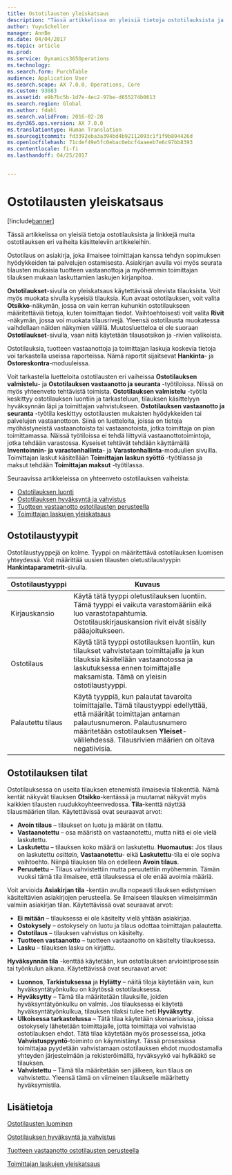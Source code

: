 ```yaml
---
title: Ostotilausten yleiskatsaus
description: "Tässä artikkelissa on yleisiä tietoja ostotilauksista ja linkkejä muita ostotilauksen eri vaiheita käsitteleviin artikkeleihin."
author: YuyuScheller
manager: AnnBe
ms.date: 04/04/2017
ms.topic: article
ms.prod: 
ms.service: Dynamics365Operations
ms.technology: 
ms.search.form: PurchTable
audience: Application User
ms.search.scope: AX 7.0.0, Operations, Core
ms.custom: 93083
ms.assetid: e9b7bc5b-1d7e-4ec2-97be-d655274b0613
ms.search.region: Global
ms.author: fdahl
ms.search.validFrom: 2016-02-28
ms.dyn365.ops.version: AX 7.0.0
ms.translationtype: Human Translation
ms.sourcegitcommit: fd3392eba3a394bd4b92112093c1f1f9b894426d
ms.openlocfilehash: 71cdef49e5fc0ebac0ebcf4aaeeb7e6c97bb8393
ms.contentlocale: fi-fi
ms.lasthandoff: 04/25/2017


---
```


# <a name="purchase-order-overview"></a>Ostotilausten yleiskatsaus

[!include[banner](../includes/banner.md)]


Tässä artikkelissa on yleisiä tietoja ostotilauksista ja linkkejä muita ostotilauksen eri vaiheita käsitteleviin artikkeleihin.

Ostotilaus on asiakirja, joka ilmaisee toimittajan kanssa tehdyn sopimuksen hyödykkeiden tai palvelujen ostamisesta. Asiakirjan avulla voi myös seurata tilausten mukaisia tuotteen vastaanottoja ja myöhemmin toimittajan tilauksen mukaan laskuttamien laskujen kirjanpitoa.  

**Ostotilaukset**-sivulla on yleiskatsaus käytettävissä olevista tilauksista. Voit myös muokata sivulla kyseisiä tilauksia. Kun avaat ostotilauksen, voit valita **Otsikko**-näkymän, jossa on vain kerran kuhunkin ostotilaukseen määritettäviä tietoja, kuten toimittajan tiedot. Vaihtoehtoisesti voit valita **Rivit** -näkymän, jossa voi muokata tilausrivejä. Yleensä ostotilausta muokatessa vaihdellaan näiden näkymien välillä. Muutosluetteloa ei ole suoraan **Ostotilaukset**-sivulla, vaan niitä käytetään tilausotsikon ja -rivien valikoista.  

Ostotilauksia, tuotteen vastaanottoja ja toimittajan laskuja koskevia tietoja voi tarkastella useissa raporteissa. Nämä raportit sijaitsevat **Hankinta**- ja **Ostoreskontra**-moduuleissa.  

Voit tarkastella luetteloita ostotilausten eri vaiheissa **Ostotilauksen valmistelu**- ja **Ostotilauksen vastaanotto ja seuranta** -työtiloissa. Niissä on myös yhteenveto tehtävistä toimista. **Ostotilauksen valmistelu** -työtila keskittyy ostotilauksen luontiin ja tarkasteluun, tilauksen käsittelyyn hyväksynnän läpi ja toimittajan vahvistukseen. **Ostotilauksen vastaanotto ja seuranta** -työtila keskittyy ostotilausten mukaisten hyödykkeiden tai palvelujen vastaanottoon. Siinä on luetteloita, joissa on tietoja myöhästyneistä vastaanotoista tai vastaanotoista, jotka toimittaja on pian toimittamassa. Näissä työtiloissa ei tehdä liittyviä vastaanottotoimintoja, jotka tehdään varastossa. Kyseiset tehtävät tehdään käyttämällä **Inventoinnin- ja varastonhallinta**- ja **Varastonhallinta**-moduulien sivuilla. Toimittajan laskut käsitellään **Toimittajan laskun syöttö** -työtilassa ja maksut tehdään **Toimittajan maksut** -työtilassa.  

Seuraavissa artikkeleissa on yhteenveto ostotilauksen vaiheista:

-   [Ostotilauksen luonti](purchase-order-creation.md)
-   [Ostotilauksen hyväksyntä ja vahvistus](purchase-order-approval-confirmation.md)
-   [Tuotteen vastaanotto ostotilausten perusteella](product-receipt-against-purchase-orders.md)
-   [Toimittajan laskujen yleiskatsaus](/dynamics365/operations/financials/accounts-payable/vendor-invoices-overview)

## <a name="types-of-purchase-orders"></a>Ostotilaustyypit
Ostotilaustyyppejä on kolme. Tyyppi on määritettävä ostotilauksen luomisen yhteydessä. Voit määrittää uusien tilausten oletustilaustyypin **Hankintaparametrit**-sivulla.

| Ostotilaustyyppi        | Kuvaus                                                                                                                                                                                                                                                                           |
|----------------|---------------------------------------------------------------------------------------------------------------------------------------------------------------------------------------------------------------------------------------------------------------------------------------|
| Kirjauskansio        | Käytä tätä tyyppi oletustilauksen luontiin. Tämä tyyppi ei vaikuta varastomääriin eikä luo varastotapahtumia. Ostotilauskirjauskansion rivit eivät sisälly pääajoitukseen.                                                                                                       |
| Ostotilaus | Käytä tätä tyyppi ostotilauksen luontiin, kun tilaukset vahvistetaan toimittajalle ja kun tilauksia käsitellään vastaanotossa ja laskutuksessa ennen toimittajalle maksamista. Tämä on yleisin ostotilaustyyppi.                                                                          |
| Palautettu tilaus | Käytä tyyppiä, kun palautat tavaroita toimittajalle. Tämä tilaustyyppi edellyttää, että määrität toimittajan antaman palautusnumeron. Palautusnumero määritetään ostotilauksen **Yleiset**-välilehdessä. Tilausrivien määrien on oltava negatiivisia. |

## <a name="purchase-order-statuses"></a>Ostotilauksen tilat
Ostotilauksessa on useita tilauksen etenemistä ilmaisevia tilakenttiä. Nämä kentät näkyvät tilauksen **Otsikko**-kentässä ja muutamat näkyvät myös kaikkien tilausten ruudukkoyhteenvedossa. **Tila**-kenttä näyttää tilausmäärien tilan. Käytettävissä ovat seuraavat arvot:

-   **Avoin tilaus** – tilaukset on luotu ja määrät on tilattu.
-   **Vastaanotettu** – osa määristä on vastaanotettu, mutta niitä ei ole vielä laskutettu.
-   **Laskutettu** – tilauksen koko määrä on laskutettu. **Huomautus:** Jos tilaus on laskutettu *osittain*, **Vastaanotettu**- eikä **Laskutettu**-tila ei ole sopiva vaihtoehto. Niinpä tilauksen tila on edelleen **Avoin tilaus**.
-   **Peruutettu** – Tilaus vahvistettiin mutta peruutettiin myöhemmin. Tämän vuoksi tämä tila ilmaisee, että tilauksessa ei ole enää avoimia määriä.

Voit arvioida **Asiakirjan tila** -kentän avulla nopeasti tilauksen edistymisen käsiteltävien asiakirjojen perusteella. Se ilmaiseen tilauksen viimeisimmän valmiin asiakirjan tilan. Käytettävissä ovat seuraavat arvot:

-   **Ei mitään** – tilauksessa ei ole käsitelty vielä yhtään asiakirjaa.
-   **Ostokysely** – ostokysely on luotu ja tilaus odottaa toimittajan palautetta.
-   **Ostotilaus** – tilauksen vahvistus on käsitelty.
-   **Tuotteen vastaanotto** – tuotteen vastaanotto on käsitelty tilauksessa.
-   **Lasku** – tilauksen lasku on kirjattu.

**Hyväksynnän tila** -kenttää käytetään, kun ostotilauksen arviointiprosessin tai työnkulun aikana. Käytettävissä ovat seuraavat arvot:

-   **Luonnos**, **Tarkistuksessa** ja **Hylätty** – näitä tiloja käytetään vain, kun hyväksyntätyönkulku on käytössä ostotilauksessa.
-   **Hyväksytty** – Tämä tila määritetään tilauksille, joiden hyväksyntätyönkulku on valmis. Jos tilauksessa ei käytetä hyväksyntätyönkulkua, tilauksen tilaksi tulee heti **Hyväksytty**.
-   **Ulkoisessa tarkastelussa** – Tätä tilaa käytetään skenaarioissa, joissa ostokysely lähetetään toimittajalle, jotta toimittaja voi vahvistaa ostotilauksen ehdot. Tätä tilaa käytetään myös prosesseissa, jotka **Vahvistuspyyntö**-toiminto on käynnistänyt. Tässä prosessissa toimittajaa pyydetään vahvistamaan ostotilauksen ehdot muodostamalla yhteyden järjestelmään ja rekisteröimällä, hyväksyykö vai hylkääkö se tilauksen.
-   **Vahvistettu** – Tämä tila määritetään sen jälkeen, kun tilaus on vahvistettu. Yleensä tämä on viimeinen tilaukselle määritetty hyväksymistila.


<a name="see-also"></a>Lisätietoja
--------

[Ostotilausten luominen](purchase-order-creation.md)

[Ostotilauksen hyväksyntä ja vahvistus](purchase-order-approval-confirmation.md)

[Tuotteen vastaanotto ostotilausten perusteella](product-receipt-against-purchase-orders.md)

[Toimittajan laskujen yleiskatsaus](/dynamics365/operations/financials/accounts-payable/vendor-invoices-overview)




